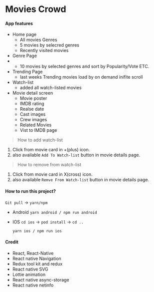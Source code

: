 # Movies Crowd

#### App features
- Home page
	- All movies Genres
	- 5 movies by selecred genres
	- Recently visited movies
- Genre Page
- 	 - 10 movies by selected genres and sort by Popularity/Vote ETC.
- Trending Page
	- last weeks Trending movies load by on demand inifite scroll
- Watch-list
	- added all watch-listed movies
- Movie detail screen
	- Movie poster
	- 	IMDB rating
	- 	Realse date
	- 	Cast images
	- 	Crew images
	- 	Related Movies
	- Vist to IMDB page
	
> How to add watch-list
1. Click from movie card in +(plus) icon.
1. also available `Add To Watch-list` button in movie details page.

> How to remove from watch-list
1. Click from movie card in X(cross) icon.
1. also available `Remve From Watch-list` button in movie details page.


#### How to run this project?

`Git pull` -> `yarn/npm`
- Android
	`yarn android / npm run android`
- IOS
	`cd ios` -> `pod install` -> `cd ..`
	
	`yarn ios / npm run ios`

#### Credit
- React, React-Native
- React native Navigation
- Redux tool kit and redux
- React native SVG
- Lottie animation
- React native async-storage
- React native netinfo

